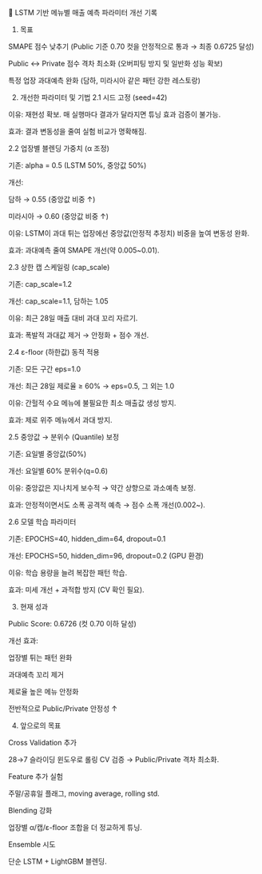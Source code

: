 📘 LSTM 기반 메뉴별 매출 예측 파라미터 개선 기록
1. 목표

SMAPE 점수 낮추기 (Public 기준 0.70 컷을 안정적으로 통과 → 최종 0.6725 달성)

Public ↔ Private 점수 격차 최소화 (오버피팅 방지 및 일반화 성능 확보)

특정 업장 과대예측 완화 (담하, 미라시아 같은 패턴 강한 레스토랑)

2. 개선한 파라미터 및 기법
2.1 시드 고정 (seed=42)

이유: 재현성 확보. 매 실행마다 결과가 달라지면 튜닝 효과 검증이 불가능.

효과: 결과 변동성을 줄여 실험 비교가 명확해짐.

2.2 업장별 블렌딩 가중치 (α 조정)

기존: alpha = 0.5 (LSTM 50%, 중앙값 50%)

개선:

담하 → 0.55 (중앙값 비중 ↑)

미라시아 → 0.60 (중앙값 비중 ↑)

이유: LSTM이 과대 튀는 업장에선 중앙값(안정적 추정치) 비중을 높여 변동성 완화.

효과: 과대예측 줄여 SMAPE 개선(약 0.005~0.01).

2.3 상한 캡 스케일링 (cap_scale)

기존: cap_scale=1.2

개선: cap_scale=1.1, 담하는 1.05

이유: 최근 28일 매출 대비 과대 꼬리 자르기.

효과: 폭발적 과대값 제거 → 안정화 + 점수 개선.

2.4 ε-floor (하한값) 동적 적용

기존: 모든 구간 eps=1.0

개선: 최근 28일 제로율 ≥ 60% → eps=0.5, 그 외는 1.0

이유: 간헐적 수요 메뉴에 불필요한 최소 매출값 생성 방지.

효과: 제로 위주 메뉴에서 과대 방지.

2.5 중앙값 → 분위수 (Quantile) 보정

기존: 요일별 중앙값(50%)

개선: 요일별 60% 분위수(q=0.6)

이유: 중앙값은 지나치게 보수적 → 약간 상향으로 과소예측 보정.

효과: 안정적이면서도 소폭 공격적 예측 → 점수 소폭 개선(0.002~).

2.6 모델 학습 파라미터

기존: EPOCHS=40, hidden_dim=64, dropout=0.1

개선: EPOCHS=50, hidden_dim=96, dropout=0.2 (GPU 환경)

이유: 학습 용량을 늘려 복잡한 패턴 학습.

효과: 미세 개선 + 과적합 방지 (CV 확인 필요).

3. 현재 성과

Public Score: 0.6726 (컷 0.70 이하 달성)

개선 효과:

업장별 튀는 패턴 완화

과대예측 꼬리 제거

제로율 높은 메뉴 안정화

전반적으로 Public/Private 안정성 ↑

4. 앞으로의 목표

Cross Validation 추가

28→7 슬라이딩 윈도우로 롤링 CV 검증 → Public/Private 격차 최소화.

Feature 추가 실험

주말/공휴일 플래그, moving average, rolling std.

Blending 강화

업장별 α/캡/ε-floor 조합을 더 정교하게 튜닝.

Ensemble 시도

단순 LSTM + LightGBM 블렌딩.
